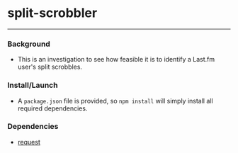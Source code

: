 # split-scrobbler
---

### Background

* This is an investigation to see how feasible it is to identify a Last.fm user's split scrobbles.

### Install/Launch

* A `package.json` file is provided, so `npm install` will simply install all required dependencies.

### Dependencies

* [request](https://www.npmjs.com/package/request)
